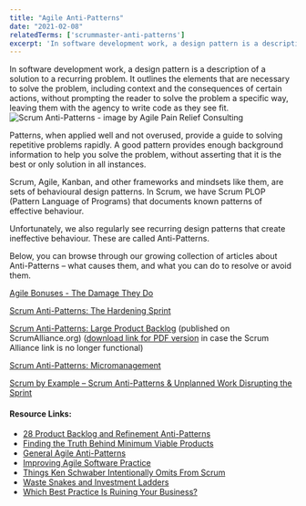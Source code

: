 ```yaml
---
title: "Agile Anti-Patterns"
date: "2021-02-08"
relatedTerms: ['scrummaster-anti-patterns']
excerpt: 'In software development work, a design pattern is a description of a solution to a'
---
```


In software development work, a design pattern is a description of a solution to a recurring problem. It outlines the elements that are necessary to solve the problem, including context and the consequences of certain actions, without prompting the reader to solve the problem a specific way, leaving them with the agency to write code as they see fit.![Scrum Anti-Patterns - image by Agile Pain Relief Consulting](src/content/glossary/anti-patterns/images/APR_Blog-Illustrations_June2019_Anti-Patterns_v5-300x178.jpg)

Patterns, when applied well and not overused, provide a guide to solving repetitive problems rapidly. A good pattern provides enough background information to help you solve the problem, without asserting that it is the best or only solution in all instances.

Scrum, Agile, Kanban, and other frameworks and mindsets like them, are sets of behavioural design patterns. In Scrum, we have Scrum PLOP (Pattern Language of Programs) that documents known patterns of effective behaviour.

Unfortunately, we also regularly see recurring design patterns that create ineffective behaviour. These are called Anti-Patterns.

Below, you can browse through our growing collection of articles about Anti-Patterns – what causes them, and what you can do to resolve or avoid them.

[Agile Bonuses - The Damage They Do](/blog/agile-bonuses-the-damage-they-do.html)

[Scrum Anti-Patterns: The Hardening Sprint](/blog/antipattern-hardening-sprint.html)

[Scrum Anti-Patterns: Large Product Backlog](https://resources.scrumalliance.org/Article/scrum-anti-patterns-large-product-backlog) (published on ScrumAlliance.org) ([download link for PDF version](https://www.dropbox.com/s/hnn9qte2efneyb8/Scrum%20AntiPatterns%20Large%20Product%20Backlog.pdf?dl=0) in case the Scrum Alliance link is no longer functional)

[Scrum Anti-Patterns: Micromanagement](/blog/scrum-anti-patterns-micromanagement.html)

[Scrum by Example – Scrum Anti-Patterns & Unplanned Work Disrupting the Sprint](/blog/scrum-by-example-scrum-anti-patterns-unplanned-work-disrupting-the-sprint.html)

#### Resource Links:

- [28 Product Backlog and Refinement Anti-Patterns](https://age-of-product.com/28-product-backlog-anti-patterns/)
- [Finding the Truth Behind Minimum Viable Products](https://www.infoq.com/articles/truth-minimum-viable-products/)
- [General Agile Anti-Patterns](https://david-theil.medium.com/agile-anti-patterns-general-agile-anti-patterns-de178cac5a7)
- [Improving Agile Software Practice](https://www.itu.dk/iris29/IRIS29/1-3.pdf)
- [Things Ken Schwaber Intentionally Omits From Scrum](https://seattlescrum.com/things-ken-schwaber-intentionally-omits-from-scrum/)
- [Waste Snakes and Investment Ladders](https://waynedgrant.wordpress.com/2013/05/10/waste-snakes-and-investment-ladders/)
- [Which Best Practice Is Ruining Your Business?](https://hbr.org/2012/12/which-best-practice-is-ruining)

